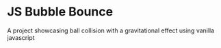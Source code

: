 # JS Bubble Bounce

A project showcasing ball collision with a gravitational effect using vanilla javascript